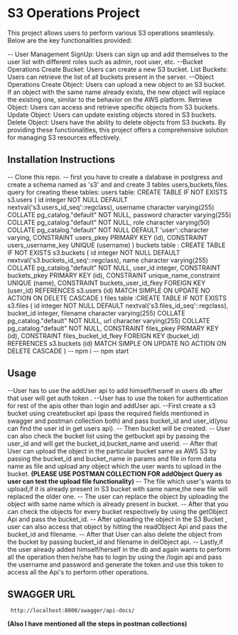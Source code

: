 # S3 Operations Project
This project allows users to perform various S3 operations seamlessly. Below are the key functionalities provided:

-- User Management
     SignUp: Users can sign up and add themselves to the user list with different roles such as admin, root user, etc.
--Bucket Operations
     Create Bucket: Users can create a new S3 bucket.
     List Buckets: Users can retrieve the list of all buckets present in the server.
--Object Operations
     Create Object: Users can upload a new object to an S3 bucket. If an object with the same name already exists, the new object will replace the existing one, similar to the behavior on the AWS platform.
     Retrieve Object: Users can access and retrieve specific objects from S3 buckets.
     Update Object: Users can update existing objects stored in S3 buckets.
     Delete Object: Users have the ability to delete objects from S3 buckets.
     By providing these functionalities, this project offers a comprehensive solution for managing S3 resources effectively.

## Installation Instructions

 -- Clone this repo.
 -- first you have to create a database in postgress and create a schema named as 's3' and and create 3 tables users,buckets,files.
      query for creating these tables:
        users table: CREATE TABLE IF NOT EXISTS s3.users
                     (
                    id integer NOT NULL DEFAULT nextval('s3.users_id_seq'::regclass),
                    username character varying(255) COLLATE pg_catalog."default" NOT NULL,
                    password character varying(255) COLLATE pg_catalog."default" NOT NULL,
                    role character varying(50) COLLATE pg_catalog."default" NOT NULL DEFAULT 'user'::character varying,
                    CONSTRAINT users_pkey PRIMARY KEY (id),
                    CONSTRAINT users_username_key UNIQUE (username)
                    )
        buckets table : CREATE TABLE IF NOT EXISTS s3.buckets
                      (
                      id integer NOT NULL DEFAULT nextval('s3.buckets_id_seq'::regclass),
                      name character varying(255) COLLATE pg_catalog."default" NOT NULL,
                      user_id integer,
                      CONSTRAINT buckets_pkey PRIMARY KEY (id),
                      CONSTRAINT unique_name_constraint UNIQUE (name),
                      CONSTRAINT buckets_user_id_fkey FOREIGN KEY (user_id)
                      REFERENCES s3.users (id) MATCH SIMPLE
                      ON UPDATE NO ACTION
                      ON DELETE CASCADE
                      )
        files table  :CREATE TABLE IF NOT EXISTS s3.files
                      (
                      id integer NOT NULL DEFAULT nextval('s3.files_id_seq'::regclass),
                      bucket_id integer,
                      filename character varying(255) COLLATE pg_catalog."default" NOT NULL,
                      url character varying(255) COLLATE pg_catalog."default" NOT NULL,
                      CONSTRAINT files_pkey PRIMARY KEY (id),
                      CONSTRAINT files_bucket_id_fkey FOREIGN KEY (bucket_id)
                      REFERENCES s3.buckets (id) MATCH SIMPLE
                      ON UPDATE NO ACTION
                      ON DELETE CASCADE
                      )
 -- npm i
 -- npm start



## Usage
--User has to use the addUser api to add himself/herself in users db after that user will get auth token .
--User has to use the token for authentication for rest of the apis other than login and addUser api.
--First create a s3 bucket using createbucket api (pass the required fields mentioned in swagger and postman collection both) and pass bucket_id and user_id(you can find the user     id in get users api).
-- Then bucket will be created.
-- User can also check the bucket list using the getbucket api by passing the user_id and will get the bucket_id,bucket_name and userid.
-- After that User can upload the object in the particular bucket same as AWS S3 by passing the bucket_id and bucket_name in params and file in form data name as file and upload 
   any object which the user wants to upload in the bucket. **(PLEASE USE POSTMAN COLLECTION FOR addObject Query as user can test the upload file functionality)**
-- The file which user's wants to upload,if it is already present in S3 bucket with same name,the new file will replaced the older one.
-- The user can replace the object by uploading the object with same name which is already present in bucket. 
-- After that you can check the objects for every bucket respectively by using the getObject Api and pass the bucket_id.
-- After uploading the object in the S3 Bucket , user can also access that object by hitting the readObject Api and pass the bucket_id and filename.
-- After that User can also delete the object from the bucket by passing bucket_id and filename in delObject api.
-- Lastly,if the user already added himself/herself in the db and again wants to perform all the operation then he/she has to login by using the /login api and pass the username 
   and password and generate the token and use this token to access all the Api's to perform other operations.

## SWAGGER URL
     http://localhost:8000/swagger/api-docs/
     

**(Also I have mentioned all the steps in postman collections)**

   
